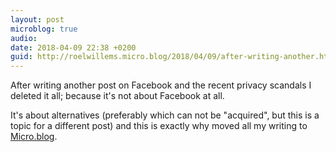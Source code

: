 ```yaml
---
layout: post
microblog: true
audio: 
date: 2018-04-09 22:38 +0200
guid: http://roelwillems.micro.blog/2018/04/09/after-writing-another.html
---
```

After writing another post on Facebook and the recent privacy scandals I deleted it all; because it's not about Facebook at all. 

It's about alternatives (preferably which can not be "acquired", but this is a topic for a different post) and this is exactly why moved all my writing to [Micro.blog](https://micro.blog).
